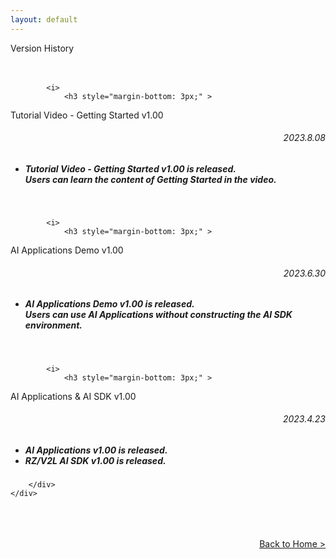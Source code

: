 ```yaml
---
layout: default
---
```


<div class="container">
    <div class="row">
        <div class="top col-12">
Version History
        </div>
    </div>
</div>
<div class="container">
    <div class="row">
        <div class="col-12">
<br>
<br>

<!-- Topic below -->
            <i>
                <h3 style="margin-bottom: 3px;" >
Tutorial Video - Getting Started v1.00
                </h3>
                <h6 align="right" >
2023.8.08
                </h6>
            </i>
            <h5>
            <ul>
                <li>
Tutorial Video - Getting Started v1.00 is released.
                </li>
Users can learn the content of Getting Started in the video.
            </ul>
        </h5>
<br>
<!-- Topic above -->
<!-- Topic below -->
            <i>
                <h3 style="margin-bottom: 3px;" >
AI Applications Demo v1.00
                </h3>
                <h6 align="right" >
2023.6.30
                </h6>
            </i>
            <h5>
            <ul>
                <li>
AI Applications Demo v1.00 is released.
                </li>
Users can use AI Applications without constructing the AI SDK environment.
            </ul>
        </h5>
<br>
<!-- Topic above -->
<!-- Topic below -->
            <i>
                <h3 style="margin-bottom: 3px;" >
AI Applications & AI SDK v1.00
                </h3>
                <h6 align="right" >
2023.4.23
                </h6>
            </i>
            <h5>
            <ul>
                <li>
AI Applications v1.00 is released.
                </li>
                <li>
RZ/V2L AI SDK v1.00 is released.
                </li>
            </ul>
        </h5>
<!-- Topic above -->
        </div>
    </div>
<br>
<br>
<br>
    <div class="row">
        <div class="col-12" align="right">
            <a class="btn btn-secondary square-button" href="{{ site.url }}{{ site.baseurl }}{% link index.md %}" role="button">
Back to Home >
            </a>
        </div>
    </div>
</div>